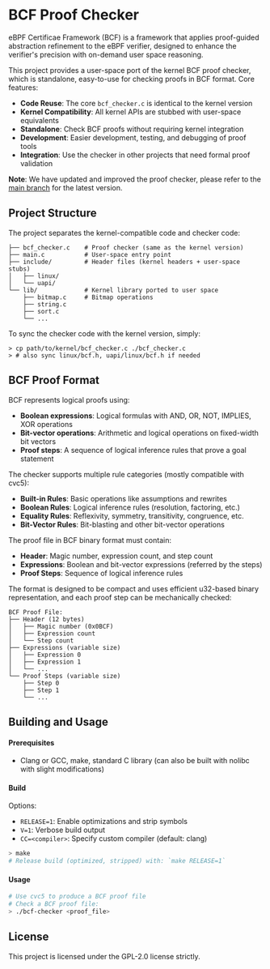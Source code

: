# BCF Proof Checker

eBPF Certificae Framework (BCF) is a framework that applies proof-guided abstraction refinement to the eBPF verifier, designed to enhance the verifier's precision with on-demand user space reasoning.

This project provides a user-space port of the kernel BCF proof checker, which is standalone, easy-to-use for checking proofs in BCF format. Core features:
- **Code Reuse**: The core `bcf_checker.c` is identical to the kernel version
- **Kernel Compatibility**: All kernel APIs are stubbed with user-space equivalents
- **Standalone**: Check BCF proofs without requiring kernel integration
- **Development**: Easier development, testing, and debugging of proof tools
- **Integration**: Use the checker in other projects that need formal proof validation

**Note**: We have updated and improved the proof checker, please refer to the [main branch](https://github.com/SunHao-0/BCF/tree/main) for the latest version.

## Project Structure

The project separates the kernel-compatible code and checker code:

```
├── bcf_checker.c    # Proof checker (same as the kernel version)
├── main.c           # User-space entry point
├── include/         # Header files (kernel headers + user-space stubs)
│   ├── linux/
│   └── uapi/
└── lib/             # Kernel library ported to user space
    ├── bitmap.c     # Bitmap operations
    ├── string.c
    ├── sort.c
    └── ...
```

To sync the checker code with the kernel version, simply:
```
> cp path/to/kernel/bcf_checker.c ./bcf_checker.c
> # also sync linux/bcf.h, uapi/linux/bcf.h if needed
```

## BCF Proof Format

BCF represents logical proofs using:
- **Boolean expressions**: Logical formulas with AND, OR, NOT, IMPLIES, XOR operations
- **Bit-vector operations**: Arithmetic and logical operations on fixed-width bit vectors
- **Proof steps**: A sequence of logical inference rules that prove a goal statement

The checker supports multiple rule categories (mostly compatible with cvc5):

- **Built-in Rules**: Basic operations like assumptions and rewrites
- **Boolean Rules**: Logical inference rules (resolution, factoring, etc.)
- **Equality Rules**: Reflexivity, symmetry, transitivity, congruence, etc.
- **Bit-Vector Rules**: Bit-blasting and other bit-vector operations

The proof file in BCF binary format must contain:
- **Header**: Magic number, expression count, and step count
- **Expressions**: Boolean and bit-vector expressions (referred by the steps)
- **Proof Steps**: Sequence of logical inference rules

The format is designed to be compact and uses efficient u32-based binary representation, and each proof step can be mechanically checked:
```
BCF Proof File:
├── Header (12 bytes)
│   ├── Magic number (0x0BCF)
│   ├── Expression count
│   └── Step count
├── Expressions (variable size)
│   ├── Expression 0
│   ├── Expression 1
│   └── ...
└── Proof Steps (variable size)
    ├── Step 0
    ├── Step 1
    └── ...
```

## Building and Usage

#### Prerequisites

- Clang or GCC, make, standard C library (can also be built with nolibc with slight modifications)

#### Build

Options:
- `RELEASE=1`: Enable optimizations and strip symbols
- `V=1`: Verbose build output
- `CC=<compiler>`: Specify custom compiler (default: clang)

```bash
> make
# Release build (optimized, stripped) with: `make RELEASE=1`
```

#### Usage

```bash
# Use cvc5 to produce a BCF proof file
# Check a BCF proof file:
> ./bcf-checker <proof_file>
```

## License

This project is licensed under the GPL-2.0 license strictly.

